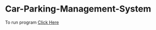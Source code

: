 # Car-Parking-Management-System

To run program [Click Here](https://replit.com/@NACHIKET123/Car-Parking-Management-System)

